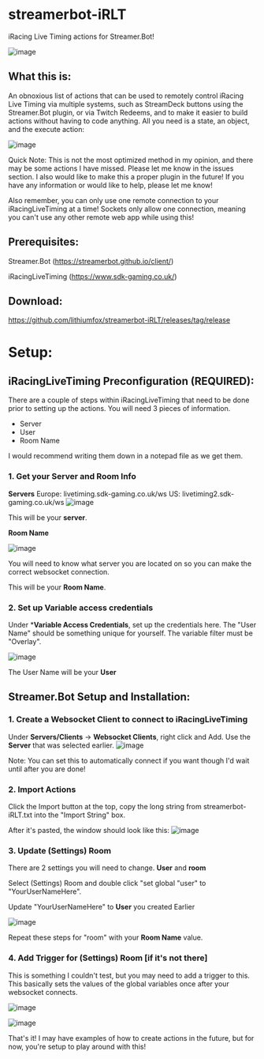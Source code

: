 # streamerbot-iRLT
iRacing Live Timing actions for Streamer.Bot!

![image](https://github.com/lithiumfox/streamerbot-iRLT/assets/4545555/8d1ebae5-ab91-4135-938d-7dbc18d5d914)



## What this is:
An obnoxious list of actions that can be used to remotely control iRacing Live Timing via multiple systems, such as StreamDeck buttons using the Streamer.Bot plugin, or via Twitch Redeems, and to make it easier to build actions without having to code anything.
All you need is a state, an object, and the execute action:

![image](https://github.com/lithiumfox/streamerbot-iRLT/assets/4545555/65cb34ef-e073-4266-8a72-11695c8f5ccc)


Quick Note: This is not the most optimized method in my opinion, and there may be some actions I have missed. Please let me know in the issues section. 
I also would like to make this a proper plugin in the future! If you have any information or would like to help, please let me know!

Also remember, you can only use one remote connection to your iRacingLiveTiming at a time! Sockets only allow one connection, meaning you can't use any other remote web app while using this!

## Prerequisites:
Streamer.Bot (https://streamerbot.github.io/client/)

iRacingLiveTiming (https://www.sdk-gaming.co.uk/)

## Download: 
https://github.com/lithiumfox/streamerbot-iRLT/releases/tag/release

# Setup:

## iRacingLiveTiming Preconfiguration (REQUIRED):

There are a couple of steps within iRacingLiveTiming that need to be done prior to setting up the actions. You will need 3 pieces of information.

- Server
- User
- Room Name

I would recommend writing them down in a notepad file as we get them.

### 1. Get your Server and Room Info
**Servers**
Europe: livetiming.sdk-gaming.co.uk/ws
US: livetiming2.sdk-gaming.co.uk/ws
![image](https://github.com/lithiumfox/streamerbot-iRLT/assets/4545555/cbfbe0c1-05cc-4f4c-88c4-83d603ca246b)

This will be your **server**.

**Room Name**

![image](https://github.com/lithiumfox/streamerbot-iRLT/assets/4545555/3fccef5e-bdd2-4dd3-b884-6014ee6efa96)

You will need to know what server you are located on so you can make the correct websocket connection.

This will be your **Room Name**.

### 2. Set up Variable access credentials

Under ***Variable Access Credentials**, set up the credentials here. The "User Name" should be something unique for yourself. The variable filter must be "Overlay".

![image](https://github.com/lithiumfox/streamerbot-iRLT/assets/4545555/95cf9ce6-bb31-4c9a-af69-9aff73b5f0da)

The User Name will be your **User**

## Streamer.Bot Setup and Installation:

### 1. Create a Websocket Client to connect to iRacingLiveTiming

Under **Servers/Clients** -> **Websocket Clients**, right click and Add. Use the **Server** that was selected earlier.
![image](https://github.com/lithiumfox/streamerbot-iRLT/assets/4545555/000d4077-d4ab-401c-acb3-a0615224ee70)

Note: You can set this to automatically connect if you want though I'd wait until after you are done!

### 2. Import Actions

Click the Import button at the top, copy the long string from streamerbot-iRLT.txt into the "Import String" box. 

After it's pasted, the window should look like this:
![image](https://github.com/lithiumfox/streamerbot-iRLT/assets/4545555/75c766d2-0ac4-427c-b12d-c87afb1b6d50)

### 3. Update (Settings) Room

There are 2 settings you will need to change. **User** and **room**

Select (Settings) Room and double click "set global "user" to "YourUserNameHere".

Update "YourUserNameHere" to **User** you created Earlier

![image](https://github.com/lithiumfox/streamerbot-iRLT/assets/4545555/9e7acddf-9f2d-4a96-8364-ee1246f1a765)

Repeat these steps for "room" with your **Room Name** value.

### 4. Add Trigger for (Settings) Room [if it's not there]

This is something I couldn't test, but you may need to add a trigger to this. This basically sets the values of the global variables once after your websocket connects. 

![image](https://github.com/lithiumfox/streamerbot-iRLT/assets/4545555/743f9da0-937a-487c-9a95-1cbbf6366802)

![image](https://github.com/lithiumfox/streamerbot-iRLT/assets/4545555/80ab8092-5ace-4830-8ce7-d45899029b37)


That's it! I may have examples of how to create actions in the future, but for now, you're setup to play around with this!
